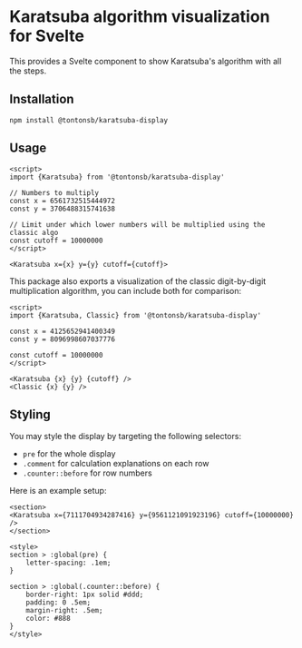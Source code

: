 # Karatsuba algorithm visualization for Svelte

This provides a Svelte component to show Karatsuba's algorithm with all the
steps.

## Installation

```
npm install @tontonsb/karatsuba-display
```

## Usage

```svelte
<script>
import {Karatsuba} from '@tontonsb/karatsuba-display'

// Numbers to multiply
const x = 6561732515444972
const y = 3706488315741638

// Limit under which lower numbers will be multiplied using the classic algo
const cutoff = 10000000
</script>

<Karatsuba x={x} y={y} cutoff={cutoff}>
```

This package also exports a visualization of the classic digit-by-digit
multiplication algorithm, you can include both for comparison:

```svelte
<script>
import {Karatsuba, Classic} from '@tontonsb/karatsuba-display'

const x = 4125652941400349
const y = 8096998607037776

const cutoff = 10000000
</script>

<Karatsuba {x} {y} {cutoff} />
<Classic {x} {y} />
```

## Styling

You may style the display by targeting the following selectors:

- `pre` for the whole display
- `.comment` for calculation explanations on each row
- `.counter::before` for row numbers

Here is an example setup:

```svelte
<section>
<Karatsuba x={7111704934287416} y={9561121091923196} cutoff={10000000} />
</section>

<style>
section > :global(pre) {
	letter-spacing: .1em;
}

section > :global(.counter::before) {
	border-right: 1px solid #ddd;
	padding: 0 .5em;
	margin-right: .5em;
	color: #888
}
</style>
```
